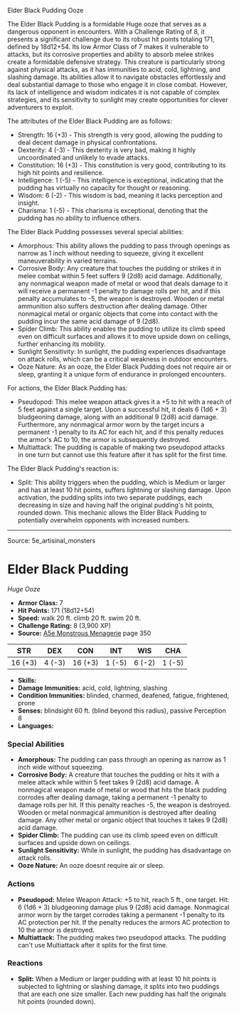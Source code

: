 <MonsterName/>Elder Black Pudding</MonsterName>
<CreatureType/>Ooze</CreatureType>

<summary>The Elder Black Pudding is a formidable Huge ooze that serves as a dangerous opponent in encounters. With a Challenge Rating of 8, it presents a significant challenge due to its robust hit points totaling 171, defined by 18d12+54. Its low Armor Class of 7 makes it vulnerable to attacks, but its corrosive properties and ability to absorb melee strikes create a formidable defensive strategy. This creature is particularly strong against physical attacks, as it has immunities to acid, cold, lightning, and slashing damage. Its abilities allow it to navigate obstacles effortlessly and deal substantial damage to those who engage it in close combat. However, its lack of intelligence and wisdom indicates it is not capable of complex strategies, and its sensitivity to sunlight may create opportunities for clever adventurers to exploit.</summary>

<detail>

The attributes of the Elder Black Pudding are as follows: 
- Strength: 16 (+3) - This strength is very good, allowing the pudding to deal decent damage in physical confrontations.
- Dexterity: 4 (-3) - This dexterity is very bad, making it highly uncoordinated and unlikely to evade attacks.
- Constitution: 16 (+3) - This constitution is very good, contributing to its high hit points and resilience.
- Intelligence: 1 (-5) - This intelligence is exceptional, indicating that the pudding has virtually no capacity for thought or reasoning.
- Wisdom: 6 (-2) - This wisdom is bad, meaning it lacks perception and insight.
- Charisma: 1 (-5) - This charisma is exceptional, denoting that the pudding has no ability to influence others.

The Elder Black Pudding possesses several special abilities:
- Amorphous: This ability allows the pudding to pass through openings as narrow as 1 inch without needing to squeeze, giving it excellent maneuverability in varied terrains.
- Corrosive Body: Any creature that touches the pudding or strikes it in melee combat within 5 feet suffers 9 (2d8) acid damage. Additionally, any nonmagical weapon made of metal or wood that deals damage to it will receive a permanent -1 penalty to damage rolls per hit, and if this penalty accumulates to -5, the weapon is destroyed. Wooden or metal ammunition also suffers destruction after dealing damage. Other nonmagical metal or organic objects that come into contact with the pudding incur the same acid damage of 9 (2d8).
- Spider Climb: This ability enables the pudding to utilize its climb speed even on difficult surfaces and allows it to move upside down on ceilings, further enhancing its mobility.
- Sunlight Sensitivity: In sunlight, the pudding experiences disadvantage on attack rolls, which can be a critical weakness in outdoor encounters.
- Ooze Nature: As an ooze, the Elder Black Pudding does not require air or sleep, granting it a unique form of endurance in prolonged encounters.

For actions, the Elder Black Pudding has:
- Pseudopod: This melee weapon attack gives it a +5 to hit with a reach of 5 feet against a single target. Upon a successful hit, it deals 6 (1d6 + 3) bludgeoning damage, along with an additional 9 (2d8) acid damage. Furthermore, any nonmagical armor worn by the target incurs a permanent -1 penalty to its AC for each hit, and if this penalty reduces the armor's AC to 10, the armor is subsequently destroyed.
- Multiattack: The pudding is capable of making two pseudopod attacks in one turn but cannot use this feature after it has split for the first time.

The Elder Black Pudding's reaction is:
- Split: This ability triggers when the pudding, which is Medium or larger and has at least 10 hit points, suffers lightning or slashing damage. Upon activation, the pudding splits into two separate puddings, each decreasing in size and having half the original pudding's hit points, rounded down. This mechanic allows the Elder Black Pudding to potentially overwhelm opponents with increased numbers.</detail>



---

Source: 5e_artisinal_monsters

# Elder Black Pudding

*Huge* *Ooze*

- **Armor Class:** 7
- **Hit Points:** 171 (18d12+54)
- **Speed:** walk 20 ft. climb 20 ft. swim 20 ft.
- **Challenge Rating:** 8 (3,900 XP)
- **Source:** [A5e Monstrous Menagerie](https://enpublishingrpg.com/products/level-up-monstrous-menagerie-a5e) page 350

| STR | DEX | CON | INT | WIS | CHA |
| --- | --- | --- | --- | --- | --- |
| 16 (+3) | 4 (-3) | 16 (+3) | 1 (-5) | 6 (-2) | 1 (-5) |

- **Skills:** 
- **Damage Immunities:** acid, cold, lightning, slashing
- **Condition Immunities:** blinded, charmed, deafened, fatigue, frightened, prone
- **Senses:** blindsight 60 ft. (blind beyond this radius), passive Perception 8
- **Languages:** 

### Special Abilities

- **Amorphous:** The pudding can pass through an opening as narrow as 1 inch wide without squeezing.
- **Corrosive Body:** A creature that touches the pudding or hits it with a melee attack while within 5 feet takes 9 (2d8) acid damage. A nonmagical weapon made of metal or wood that hits the black pudding corrodes after dealing damage, taking a permanent -1 penalty to damage rolls per hit. If this penalty reaches -5, the weapon is destroyed. Wooden or metal nonmagical ammunition is destroyed after dealing damage. Any other metal or organic object that touches it takes 9 (2d8) acid damage.
- **Spider Climb:** The pudding can use its climb speed even on difficult surfaces and upside down on ceilings.
- **Sunlight Sensitivity:** While in sunlight, the pudding has disadvantage on attack rolls.
- **Ooze Nature:** An ooze doesnt require air or sleep.

### Actions

- **Pseudopod:** Melee Weapon Attack: +5 to hit, reach 5 ft., one target. Hit: 6 (1d6 + 3) bludgeoning damage plus 9 (2d8) acid damage. Nonmagical armor worn by the target corrodes  taking a permanent -1 penalty to its AC protection per hit. If the penalty reduces the armors AC protection to 10  the armor is destroyed.
- **Multiattack:** The pudding makes two pseudopod attacks. The pudding can't use Multiattack after it splits for the first time.

### Reactions

- **Split:** When a Medium or larger pudding with at least 10 hit points is subjected to lightning or slashing damage, it splits into two puddings that are each one size smaller. Each new pudding has half the originals hit points (rounded down).




